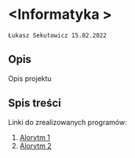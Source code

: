 # \<Informatyka  >

`Łukasz Sekutowicz 15.02.2022`

## Opis

Opis projektu

## Spis treści

Linki do zrealizowanych programów:

1. [Alorytm 1]()
2. [Alorytm 2]()